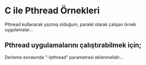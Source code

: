 # C ile Pthread Örnekleri

Pthread kullanarak yazmış olduğum, paralel olarak çalışan örnek uygulamalar...

## Pthread uygulamalarını çalıştırabilmek için; 
Derleme esnasında "-lpthread" parametresi eklenmelidir...
